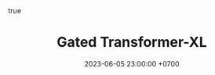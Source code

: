 ---
title: Gated Transformer-XL
date: 2023-06-05 23:00:00 +0700
categories: [Machine Learning, AI]
tags: [ml,ai,llm]     # TAG names should always be lowercase
img_path: /assets/img/GTrXL/
math: true
mermaid: true
image:
  path: GTrXL.png
  width: 300
  height: 600
  alt: Gated Transformer-XL
enable_d3: true
---